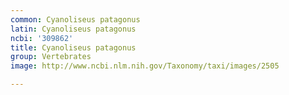 ```yaml
---
common: Cyanoliseus patagonus
latin: Cyanoliseus patagonus
ncbi: '309862'
title: Cyanoliseus patagonus
group: Vertebrates
image: http://www.ncbi.nlm.nih.gov/Taxonomy/taxi/images/2505

---
```

